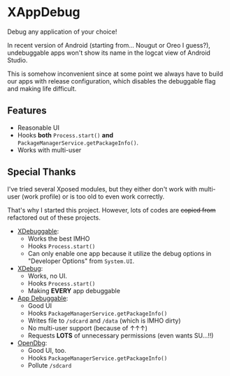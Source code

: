 # XAppDebug

Debug any application of your choice!

In recent version of Android (starting from... Nougut or Oreo I guess?),
undebuggable apps won't show its name in the logcat view of Android Studio.

This is somehow inconvenient since at some point we always have to build
our apps with release configuration, which disables the debuggable flag and
making life difficult.

## Features

- Reasonable UI
- Hooks **both** `Process.start()` **and** `PackageManagerService.getPackageInfo()`.
- Works with multi-user

## Special Thanks

I've tried several Xposed modules, but they either don't work with multi-user
(work profile) or is too old to even work correctly.

That's why I started this project. However, lots of codes are ~~copied from~~ 
refactored out of these projects.

- [XDebuggable](https://github.com/ttimasdf/XDebuggable):
  - Works the best IMHO
  - Hooks `Process.start()`
  - Can only enable one app because it utilize the debug options in
    "Developer Options" from `System.UI`.
- [XDebug](https://github.com/deskid/XDebug): 
  - Works, no UI.
  * Hooks `Process.start()`
  - Making **EVERY** app debuggable
- [App Debuggable](https://github.com/dirname/AppDebuggable): 
  - Good UI
  - Hooks `PackageManagerService.getPackageInfo()`
  - Writes file to `/sdcard` and `/data` (which is IMHO dirty)
  - No multi-user support (because of ↑↑↑)
  - Requests **LOTS** of unnecessary permissions (even wants SU...!!)
- [OpenDbg](https://github.com/ZhouHoubin/OpenDbg): 
  - Good UI, too.
  - Hooks `PackageManagerService.getPackageInfo()`
  - Pollute `/sdcard`